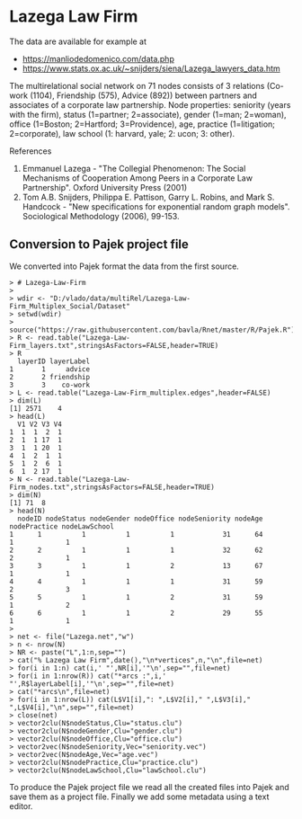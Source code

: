 # Lazega Law Firm

The data are available for example at
- https://manliodedomenico.com/data.php
- https://www.stats.ox.ac.uk/~snijders/siena/Lazega_lawyers_data.htm

	
The multirelational social network on 71 nodes consists of 3 relations (Co-work (1104), Friendship (575), Advice (892)) between partners and associates of a corporate law partnership. Node properties: seniority (years with the firm),
status (1=partner; 2=associate),
gender (1=man; 2=woman),
office (1=Boston; 2=Hartford; 3=Providence),
age,
practice (1=litigation; 2=corporate),
law school (1: harvard, yale; 2: ucon; 3: other).

References
1. Emmanuel Lazega - "The Collegial Phenomenon: The Social Mechanisms of Cooperation Among Peers in a Corporate Law Partnership". Oxford University Press (2001)
2. Tom A.B. Snijders, Philippa E. Pattison, Garry L. Robins, and Mark S. Handcock - "New specifications for exponential random graph models". Sociological Methodology (2006), 99-153.


## Conversion to Pajek project file

We converted into Pajek format the data from the first source.
```
> # Lazega-Law-Firm
>
> wdir <- "D:/vlado/data/multiRel/Lazega-Law-Firm_Multiplex_Social/Dataset"
> setwd(wdir)
> source("https://raw.githubusercontent.com/bavla/Rnet/master/R/Pajek.R")
> R <- read.table("Lazega-Law-Firm_layers.txt",stringsAsFactors=FALSE,header=TRUE)
> R
  layerID layerLabel
1       1     advice
2       2 friendship
3       3    co-work
> L <- read.table("Lazega-Law-Firm_multiplex.edges",header=FALSE)
> dim(L)
[1] 2571    4
> head(L)
  V1 V2 V3 V4
1  1  1  2  1
2  1  1 17  1
3  1  1 20  1
4  1  2  1  1
5  1  2  6  1
6  1  2 17  1
> N <- read.table("Lazega-Law-Firm_nodes.txt",stringsAsFactors=FALSE,header=TRUE)
> dim(N)
[1] 71  8
> head(N)
  nodeID nodeStatus nodeGender nodeOffice nodeSeniority nodeAge nodePractice nodeLawSchool
1      1          1          1          1            31      64            1             1
2      2          1          1          1            32      62            2             1
3      3          1          1          2            13      67            1             1
4      4          1          1          1            31      59            2             3
5      5          1          1          2            31      59            1             2
6      6          1          1          2            29      55            1             1
>
> net <- file("Lazega.net","w")
> n <- nrow(N)
> NR <- paste("L",1:n,sep="")
> cat("% Lazega Law Firm",date(),"\n*vertices",n,"\n",file=net)
> for(i in 1:n) cat(i,' "',NR[i],'"\n',sep="",file=net)
> for(i in 1:nrow(R)) cat("*arcs :",i,' "',R$layerLabel[i],'"\n',sep="",file=net)
> cat("*arcs\n",file=net)
> for(i in 1:nrow(L)) cat(L$V1[i],": ",L$V2[i]," ",L$V3[i]," ",L$V4[i],"\n",sep="",file=net)
> close(net)
> vector2clu(N$nodeStatus,Clu="status.clu")
> vector2clu(N$nodeGender,Clu="gender.clu")
> vector2clu(N$nodeOffice,Clu="office.clu")
> vector2vec(N$nodeSeniority,Vec="seniority.vec")
> vector2vec(N$nodeAge,Vec="age.vec")
> vector2clu(N$nodePractice,Clu="practice.clu")
> vector2clu(N$nodeLawSchool,Clu="lawSchool.clu")
```
To produce the Pajek project file we read all the created files into Pajek and save them as a project file. Finally we add some metadata using a text editor.

